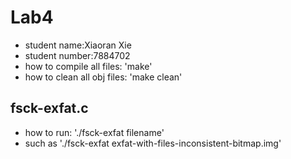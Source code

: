 
# Lab4
- student name:Xiaoran Xie
- student number:7884702
- how to compile all files: 'make'
- how to clean all obj files: 'make clean'
## fsck-exfat.c
- how to run: './fsck-exfat filename'
- such as './fsck-exfat exfat-with-files-inconsistent-bitmap.img'
